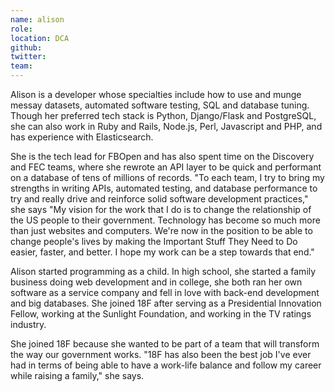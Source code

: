 ```yaml
---
name: alison
role:
location: DCA
github:
twitter:
team:
---
```

Alison is a developer whose specialties include how to use and munge messay datasets, automated software testing, SQL and database tuning. Though her preferred tech stack is Python, Django/Flask and PostgreSQL, she can also work in Ruby and Rails, Node.js, Perl, Javascript and PHP, and has experience with Elasticsearch.

She is the tech lead for FBOpen and has also spent time on the Discovery and FEC teams, where she rewrote an API layer to be quick and performant on a database of tens of millions of records. "To each team, I try to bring my strengths in writing APIs, automated testing, and database performance to try and really drive and reinforce solid software development practices," she says "My vision for the work that I do is to change the relationship of the US people to their government. Technology has become so much more than just websites and computers. We're now in the position to be able to change people's lives by making the Important Stuff They Need to Do easier, faster, and better. I hope my work can be a step towards that end."

Alison started programming as a child. In high school, she started a family business doing web development and in college, she both ran her own software as a service company and fell in love with back-end development and big databases. She joined 18F after serving as a Presidential Innovation Fellow, working at the Sunlight Foundation, and working in the TV ratings industry.

She joined 18F because she wanted to be part of a team that will transform the way our government works. "18F has also been the best job I've ever had in terms of being able to have a work-life balance and follow my career while raising a family," she says.
